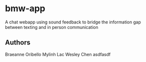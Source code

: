 # bmw-app
A chat webapp using sound feedback to bridge the information gap between texting and in person communication

## Authors
Braeanne Oribello
Mylinh Lac
Wesley Chen
asdfasdf
